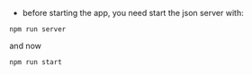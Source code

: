 - before starting the app, you need start the json server with:

```
npm run server

```

and now

```
npm run start

```
